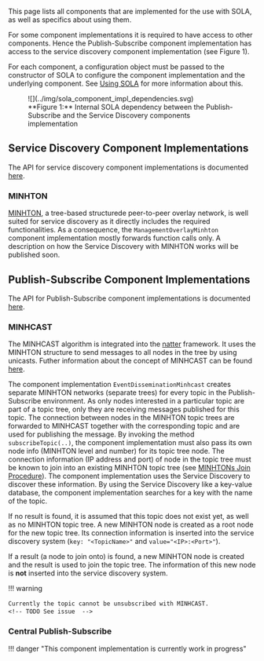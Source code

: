 This page lists all components that are implemented for the use with SOLA, as well as specifics about using them.

For some component implementations it is required to have access to other components.
Hence the Publish-Subscribe component implementation has access to the service discovery component implementation (see Figure 1).

For each component, a configuration object must be passed to the constructor of SOLA to configure the component implementation and the underlying component.
See [Using SOLA](usage.md) for more information about this.

<figure markdown>
  <a></a>
    ![](../img/sola_component_impl_dependencies.svg)
  <figcaption markdown>**Figure 1:** Internal SOLA dependency between the Publish-Subscribe and the Service Discovery components implementation</figcaption>
</figure>

## Service Discovery Component Implementations

The API for service discovery component implementations is documented [here](https://iml130.github.io/sola/doxygen/classsola_1_1Storage.html).

### MINHTON
[MINHTON](../management_overlay/introduction.md), a tree-based structurede peer-to-peer overlay network, is well suited for service discovery as it directly includes the required functionalities.
As a consequence, the ``ManagementOverlayMinhton`` component implementation mostly forwards function calls only.
A description on how the Service Discovery with MINHTON works will be published soon.

## Publish-Subscribe Component Implementations
The API for Publish-Subscribe component implementations is documented [here](https://iml130.github.io/sola/doxygen/classsola_1_1EventDissemination.html).

### MINHCAST
The MINHCAST algorithm is integrated into the [natter](../natter/introduction.md) framework.
It uses the MINHTON structure to send messages to all nodes in the tree by using unicasts.
Futher information about the concept of MINHCAST can be found [here](../natter/programmers/minhcast.md).

The component implementation ``EventDisseminationMinhcast`` creates separate MINHTON networks (separate trees) for every topic in the Publish-Subscribe environment.
As only nodes interested in a particular topic are part of a topic tree, only they are receiving messages published for this topic.
The connection between nodes in the MINHTON topic trees are forwarded to MINHCAST together with the corresponding topic and are used for publishing the message.
By invoking the method ``subscribeTopic(..)``, the component implementation must also pass its own node info (MINHTON level and number) for its topic tree node.
The connection information (IP address and port) of node in the topic tree must be known to join into an existing MINHTON topic tree (see [MINHTONs Join Procedure](../management_overlay/algorithms/join.md)).
The component implementation uses the Service Discovery to discover these information.
By using the Service Discovery like a key-value database, the component implementation searches for a key with the name of the topic.

If no result is found, it is assumed that this topic does not exist yet, as well as no MINHTON topic tree.
A new MINHTON node is created as a root node for the new topic tree.
Its connection information is inserted into the service discovery system (``key: "<TopicName>"`` and ``value="<IP>:<Port>"``).

If a result (a node to join onto) is found, a new MINHTON node is created and the result is used to join the topic tree.
The information of this new node is **not** inserted into the service discovery system.

!!! warning

    Currently the topic cannot be unsubscribed with MINHCAST.
    <!-- TODO See issue  -->


### Central Publish-Subscribe
!!! danger "This component implementation is currently work in progress"

<!-- Client Server -->
